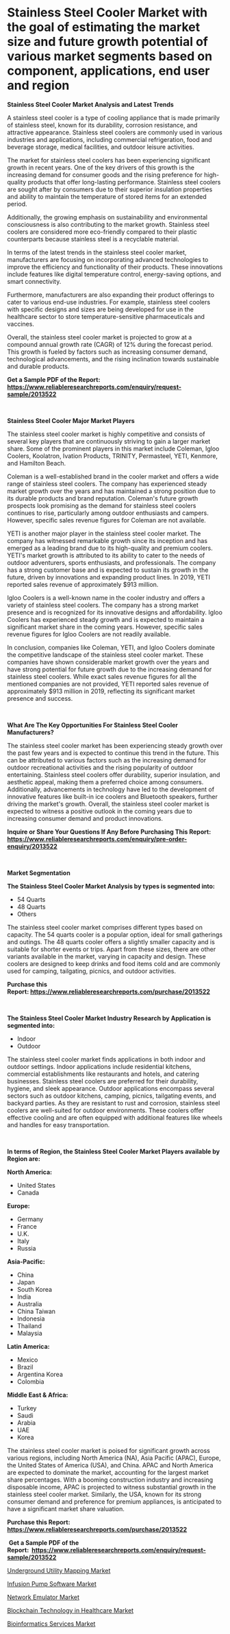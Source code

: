 <p><h1>Stainless Steel Cooler Market with the goal of estimating the market size and future growth potential of various market segments based on component, applications, end user and region</h1></p><p><strong>Stainless Steel Cooler Market Analysis and Latest Trends</strong></p>
<p><p>A stainless steel cooler is a type of cooling appliance that is made primarily of stainless steel, known for its durability, corrosion resistance, and attractive appearance. Stainless steel coolers are commonly used in various industries and applications, including commercial refrigeration, food and beverage storage, medical facilities, and outdoor leisure activities.</p><p>The market for stainless steel coolers has been experiencing significant growth in recent years. One of the key drivers of this growth is the increasing demand for consumer goods and the rising preference for high-quality products that offer long-lasting performance. Stainless steel coolers are sought after by consumers due to their superior insulation properties and ability to maintain the temperature of stored items for an extended period.</p><p>Additionally, the growing emphasis on sustainability and environmental consciousness is also contributing to the market growth. Stainless steel coolers are considered more eco-friendly compared to their plastic counterparts because stainless steel is a recyclable material.</p><p>In terms of the latest trends in the stainless steel cooler market, manufacturers are focusing on incorporating advanced technologies to improve the efficiency and functionality of their products. These innovations include features like digital temperature control, energy-saving options, and smart connectivity.</p><p>Furthermore, manufacturers are also expanding their product offerings to cater to various end-use industries. For example, stainless steel coolers with specific designs and sizes are being developed for use in the healthcare sector to store temperature-sensitive pharmaceuticals and vaccines.</p><p>Overall, the stainless steel cooler market is projected to grow at a compound annual growth rate (CAGR) of 12% during the forecast period. This growth is fueled by factors such as increasing consumer demand, technological advancements, and the rising inclination towards sustainable and durable products.</p></p>
<p><strong>Get a Sample PDF of the Report:&nbsp; <a href="https://www.reliableresearchreports.com/enquiry/request-sample/2013522">https://www.reliableresearchreports.com/enquiry/request-sample/2013522</a></strong></p>
<p>&nbsp;</p>
<p><strong>Stainless Steel Cooler Major Market Players</strong></p>
<p><p>The stainless steel cooler market is highly competitive and consists of several key players that are continuously striving to gain a larger market share. Some of the prominent players in this market include Coleman, Igloo Coolers, Koolatron, Ivation Products, TRINITY, Permasteel, YETI, Kenmore, and Hamilton Beach.</p><p>Coleman is a well-established brand in the cooler market and offers a wide range of stainless steel coolers. The company has experienced steady market growth over the years and has maintained a strong position due to its durable products and brand reputation. Coleman's future growth prospects look promising as the demand for stainless steel coolers continues to rise, particularly among outdoor enthusiasts and campers. However, specific sales revenue figures for Coleman are not available.</p><p>YETI is another major player in the stainless steel cooler market. The company has witnessed remarkable growth since its inception and has emerged as a leading brand due to its high-quality and premium coolers. YETI's market growth is attributed to its ability to cater to the needs of outdoor adventurers, sports enthusiasts, and professionals. The company has a strong customer base and is expected to sustain its growth in the future, driven by innovations and expanding product lines. In 2019, YETI reported sales revenue of approximately $913 million.</p><p>Igloo Coolers is a well-known name in the cooler industry and offers a variety of stainless steel coolers. The company has a strong market presence and is recognized for its innovative designs and affordability. Igloo Coolers has experienced steady growth and is expected to maintain a significant market share in the coming years. However, specific sales revenue figures for Igloo Coolers are not readily available.</p><p>In conclusion, companies like Coleman, YETI, and Igloo Coolers dominate the competitive landscape of the stainless steel cooler market. These companies have shown considerable market growth over the years and have strong potential for future growth due to the increasing demand for stainless steel coolers. While exact sales revenue figures for all the mentioned companies are not provided, YETI reported sales revenue of approximately $913 million in 2019, reflecting its significant market presence and success.</p></p>
<p>&nbsp;</p>
<p><strong>What Are The Key Opportunities For Stainless Steel Cooler Manufacturers?</strong></p>
<p><p>The stainless steel cooler market has been experiencing steady growth over the past few years and is expected to continue this trend in the future. This can be attributed to various factors such as the increasing demand for outdoor recreational activities and the rising popularity of outdoor entertaining. Stainless steel coolers offer durability, superior insulation, and aesthetic appeal, making them a preferred choice among consumers. Additionally, advancements in technology have led to the development of innovative features like built-in ice coolers and Bluetooth speakers, further driving the market's growth. Overall, the stainless steel cooler market is expected to witness a positive outlook in the coming years due to increasing consumer demand and product innovations.</p></p>
<p><strong>Inquire or Share Your Questions If Any Before Purchasing This Report: <a href="https://www.reliableresearchreports.com/enquiry/pre-order-enquiry/2013522">https://www.reliableresearchreports.com/enquiry/pre-order-enquiry/2013522</a></strong></p>
<p>&nbsp;</p>
<p><strong>Market Segmentation</strong></p>
<p><strong>The Stainless Steel Cooler Market Analysis by types is segmented into:</strong></p>
<p><ul><li>54 Quarts</li><li>48 Quarts</li><li>Others</li></ul></p>
<p><p>The stainless steel cooler market comprises different types based on capacity. The 54 quarts cooler is a popular option, ideal for small gatherings and outings. The 48 quarts cooler offers a slightly smaller capacity and is suitable for shorter events or trips. Apart from these sizes, there are other variants available in the market, varying in capacity and design. These coolers are designed to keep drinks and food items cold and are commonly used for camping, tailgating, picnics, and outdoor activities.</p></p>
<p><strong>Purchase this Report:&nbsp;<a href="https://www.reliableresearchreports.com/purchase/2013522">https://www.reliableresearchreports.com/purchase/2013522</a></strong></p>
<p>&nbsp;</p>
<p><strong>The Stainless Steel Cooler Market Industry Research by Application is segmented into:</strong></p>
<p><ul><li>Indoor</li><li>Outdoor</li></ul></p>
<p><p>The stainless steel cooler market finds applications in both indoor and outdoor settings. Indoor applications include residential kitchens, commercial establishments like restaurants and hotels, and catering businesses. Stainless steel coolers are preferred for their durability, hygiene, and sleek appearance. Outdoor applications encompass several sectors such as outdoor kitchens, camping, picnics, tailgating events, and backyard parties. As they are resistant to rust and corrosion, stainless steel coolers are well-suited for outdoor environments. These coolers offer effective cooling and are often equipped with additional features like wheels and handles for easy transportation.</p></p>
<p>&nbsp;</p>
<p><strong>In terms of Region, the Stainless Steel Cooler Market Players available by Region are:</strong></p>
<p>
    <p> <strong> North America: </strong>
        <ul>
            <li>United States</li>
            <li>Canada</li>
        </ul>
        </p> 
    <p> <strong> Europe: </strong>
        <ul>
            <li>Germany</li>
            <li>France</li>
            <li>U.K.</li>
            <li>Italy</li>
            <li>Russia</li>
        </ul>
        </p> 
    <p> <strong> Asia-Pacific: </strong>
        <ul>
            <li>China</li>
            <li>Japan</li>
            <li>South Korea</li>
            <li>India</li>
            <li>Australia</li>
            <li>China Taiwan</li>
            <li>Indonesia</li>
            <li>Thailand</li>
            <li>Malaysia</li>
        </ul>
        </p> 
    <p> <strong> Latin America: </strong>
        <ul>
            <li>Mexico</li>
            <li>Brazil</li>
            <li>Argentina Korea</li>
            <li>Colombia</li>
        </ul>
        </p> 
    <p> <strong> Middle East & Africa: </strong>
        <ul>
            <li>Turkey</li>
            <li>Saudi</li>
            <li>Arabia</li>
            <li>UAE</li>
            <li>Korea</li>
        </ul>
    </p>
    </p>
<p><p>The stainless steel cooler market is poised for significant growth across various regions, including North America (NA), Asia Pacific (APAC), Europe, the United States of America (USA), and China. APAC and North America are expected to dominate the market, accounting for the largest market share percentages. With a booming construction industry and increasing disposable income, APAC is projected to witness substantial growth in the stainless steel cooler market. Similarly, the USA, known for its strong consumer demand and preference for premium appliances, is anticipated to have a significant market share valuation.</p></p>
<p><strong>Purchase this Report: <a href="https://www.reliableresearchreports.com/purchase/2013522">https://www.reliableresearchreports.com/purchase/2013522</a></strong></p>
<p>&nbsp;<strong>Get a Sample PDF of the Report:&nbsp;&nbsp;<a href="https://www.reliableresearchreports.com/enquiry/request-sample/2013522">https://www.reliableresearchreports.com/enquiry/request-sample/2013522</a></strong></p>
<p><strong></strong></p>
<p><p><a href="https://medium.com/@elizabethramirez644/underground-utility-mapping-market-size-market-outlook-and-market-forecast-2023-to-2030-a608279c2e36">Underground Utility Mapping Market</a></p><p><a href="https://medium.com/@elizabethramirez644/infusion-pump-software-market-the-key-to-successful-business-strategy-forecast-till-2030-2d94198825d6">Infusion Pump Software Market</a></p><p><a href="https://medium.com/@elizabethramirez644/analyzing-network-emulator-market-global-industry-perspective-and-forecast-2023-to-2030-1f1ae93c69c7">Network Emulator Market</a></p><p><a href="https://medium.com/@elizabethramirez644/blockchain-technology-in-healthcare-market-outlook-industry-overview-and-forecast-2023-to-2030-cf0e3771ceef">Blockchain Technology in Healthcare Market</a></p><p><a href="https://medium.com/@elizabethramirez644/bioinformatics-services-market-insight-market-trends-growth-forecasted-from-2023-to-2030-c02d4a0eccdd">Bioinformatics Services Market</a></p></p>